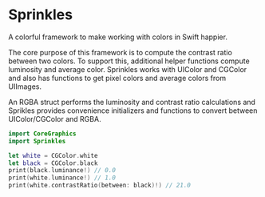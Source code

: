 # Sprinkles

A colorful framework to make working with colors in Swift happier.

The core purpose of this framework is to compute the contrast ratio between two colors. To support this, additional helper functions compute luminosity and average color. Sprinkles works with UIColor and CGColor and also has functions to get pixel colors and average colors from UIImages.

An RGBA struct performs the luminosity and contrast ratio calculations and Sprikles provides convenience initializers and functions to convert between UIColor/CGColor and RGBA. 

```Swift
import CoreGraphics
import Sprinkles

let white = CGColor.white
let black = CGColor.black
print(black.luminance!) // 0.0
print(white.luminance!) // 1.0
print(white.contrastRatio(between: black)!) // 21.0
```
